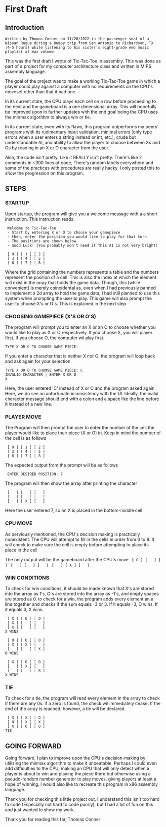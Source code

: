 # First Draft

## Introduction
`Written by Thomas Conner on 11/28/2022 in the passenger seat of a Nissan Rogue during
a bumpy trip from San Antonio to Richardson, TX (4-5 hours) while listening to his sister's
eight-grade emo music playlist at max volume.`

This was the first draft I wrote of Tic-Tac-Toe in assembly. This was done as part
of a project for my computer architecture class and written in MIPS assembly language.
  
The goal of the project was to make a working Tic-Tac-Toe game in which a player could
play against a computer with no requirements on the CPU's moveset other than that it had 
one.
  
In its current state, the CPU plays each cell on a row before proceeding to the next and
the gameboard is a one dimensional array. This will hopefully be improved upon in further
updates with the end goal being the CPU uses the minmax algorithm  to always win or tie.
  
In its current state, even with its flaws, this program outperforms my peers' programs
with its rudimentary input validation, minimal errors (only type errors when a user enters 
a string instead or int, etc.), crude but understandable AI, and ability to allow the player 
to choose between Xs and Os by reading in an X or O character from the user.

Also, the code isn't pretty. Like it REALLY isn't pretty. There's like 2 comments in ~300 lines 
of code, There's random labels everywhere and some of the practices with procedures are really 
hacky. I only posted this to show the progression on this program.
  
## STEPS
  
### STARTUP
  Upon startup, the program will give you a welcome message with a a short instruction.
  This instruction reads:
  
     Welcome to Tic-Tac-Toe
     - Start by entering X or O to choose your gamepiece 
     - then, enter the position you would like to play for that turn 
     - The positions are shown below 
     - Good Luck! (You probably won't need it this AI is not very bright)

     [ 0 ] [ 1 ] [ 2 ]
     [ 3 ] [ 4 ] [ 5 ]
     [ 6 ] [ 7 ] [ 8 ]
     
Where the grid containing the numbers represents a table and the numbers
represent the position of a cell. This is also the index at which the element
will exist in the array that holds the game data. Though, this (while convenient)
is merely coincidental as, even when I had previously panned to implement a 2d array
to hold the game data, I had still planned to use this system when prompting the user 
to play. This game will also prompt the user to choose X's or O's. This is explained
in the next step
  
### CHOOSING GAMEPIECE (X'S OR O'S)
The program will prompt you to enter an X or an O to choose whether you would
like to play as X or O respectively. If you choose X, you will player first. If you
choose O, the computer wil play first.

    TYPE X OR O TO CHOOSE GAME PIECE: 

If you enter a character that is neither X nor O, the program will loop back and ask 
again for your selection.

    TYPE X OR O TO CHOOSE GAME PIECE: C
    INVALID CHARACTER | ENTER X OR O 
    X

Here, the user entered 'C' instead of X or O and the program asked again. Here, we do
see an unfortunate inconsistency with the UI. Ideally, the ivalid character message should
end with a colon and a space like the line before it instead of a new line.

### PLAYER MOVE
The Program will then prompt the user to enter the number of the cell the player would like
to place their piece (X or O) in. Keep in mind the number of the cell is as follows

     [ 0 ] [ 1 ] [ 2 ]
     [ 3 ] [ 4 ] [ 5 ]
     [ 6 ] [ 7 ] [ 8 ]

The expected output from the prompt will be as follows

     ENTER DESIRED POSITION: 7
     
The program will then show the array after printing the character

     [   ] [   ] [   ]
     [   ] [   ] [   ]
     [   ] [ X ] [   ]

Here the user entered 7, so an X is placed in the bottom-middle cell

### CPU MOVE
As perviously mentioned, the CPU's decision making is practically nonexistent.
The CPU will attempt to fill in the cells in order from 0 to 8. It will check
to make sure the cell is empty before attempting to place its piece in the cell

The only output will be the gameboard after the CPU's move
    ` [ O ] [   ] [   ]`
    ` [   ] [   ] [   ]`
    ` [   ] [ X ] [   ]`
     
### WIN CONDITIONS
 To check for win conditions, it should be made known that X's are stored into the array
 as 1's, O's are stored into the array as -1's, and empty spaces are stored as 0. to check
 for a win, the program adds every element an a line together and checks if the sum equals
 -3 or 3. If it equals -3, O wins. If it equals 3, X wins.
 
    `[ X ] [ O ] [ O ]
     [ X ] [   ] [   ]
     [ X ] [   ] [   ]
    X WINS
 
     [ O ] [ O ] [ O ]
     [ X ] [ X ] [   ]
     [   ] [   ] [ X ]
    O WINS
    
     [ X ] [ O ] [ O ]
     [   ] [ X ] [   ]
     [   ] [   ] [ X ]
    X WINS
 
### TIE
 To check for a tie, the program will read every element in the array to check if there are
 any 0s. If a zero is found, the check wil immediately cease. If the end of the array is reached,
 however, a tie will be declared.
 
     [ X ] [ X ] [ O ]
     [ O ] [ X ] [ X ]
     [ X ] [ O ] [ O ]
    TIE
    
## GOING FORWARD
Going forward, I plan to improve upon the CPU's decision-making by utilizing the minmax algorithm
to make it unbeatable. Perhaps I could even add difficulties to the CPU, making an CPU that will only
detect when a player is about to win and playing the piece there but otherwise using a pseudo-random 
number generator to play moves, giving players at least a hope of winning. I would also like to recreate
this program in x86 assembly language.

Thank you for checking this little project out. I understand this isn't too hard to code (Especially 
not hard to code poorly), but I had a lot of fun on this and just wanted to show my work.

Thank you for  reading this far,
Thomas Conner
